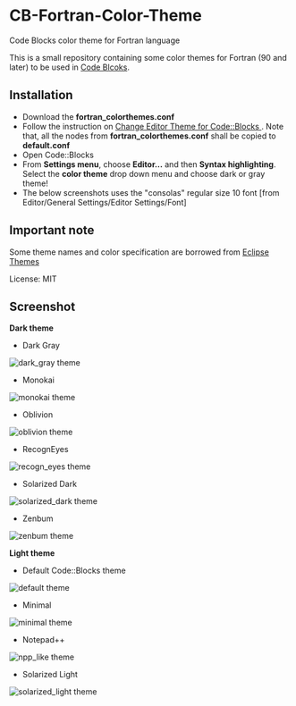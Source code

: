 # CB-Fortran-Color-Theme
Code Blocks color theme for Fortran language 

This is a small repository containing some color themes for Fortran (90 and later)
to be used in [Code Blcoks](www.codeblocks.org).
## Installation
* Download the **fortran_colorthemes.conf**
* Follow the instruction on [Change Editor Theme for Code::Blocks ](https://medium.com/@yzhong.cs/change-editor-theme-for-code-blocks-windows-linux-mac-92e9c15cbca4). 
Note that, all the nodes from **fortran_colorthemes.conf** shall be copied to **default.conf**
* Open Code::Blocks
* From **Settings menu**, choose  **Editor...** and then **Syntax highlighting**. Select the **color theme** drop down menu and choose dark or gray theme!
* The below screenshots uses the "consolas" regular size 10 font [from Editor/General Settings/Editor Settings/Font]

## Important note
Some theme names and color specification are borrowed from
[Eclipse Themes](http://www.eclipsecolorthemes.org/)

License: MIT


## Screenshot


**Dark theme**

* Dark Gray

![dark_gray theme](img/dark_gray.png)

* Monokai

![monokai theme](img/monokai.png)

* Oblivion

![oblivion theme](img/oblivion.png)

* RecognEyes

![recogn_eyes theme](img/recogn_eyes.png)

* Solarized Dark

![solarized_dark theme](img/solarized_dark.png)

* Zenbum

![zenbum theme](img/zenbum.png)




**Light theme**

* Default Code::Blocks theme

![default theme](img/default.png)

* Minimal

![minimal theme](img/minimal.png)

* Notepad++

![npp_like theme](img/npp_like.png)

* Solarized Light

![solarized_light theme](img/solarized_light.png)
